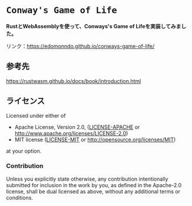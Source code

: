 <div>

  <h1><code>Conway's Game of Life</code></h1>

  <strong>RustとWebAssemblyを使って、Conways's Game of Lifeを実装してみました。</strong>

  <p>リンク：<a href="https://edomonndo.github.io/conways-game-of-life/">https://edomonndo.github.io/conways-game-of-life/</a></p>

## 参考先

https://rustwasm.github.io/docs/book/introduction.html

## ライセンス

Licensed under either of

* Apache License, Version 2.0, ([LICENSE-APACHE](LICENSE-APACHE) or http://www.apache.org/licenses/LICENSE-2.0)
* MIT license ([LICENSE-MIT](LICENSE-MIT) or http://opensource.org/licenses/MIT)

at your option.

### Contribution

Unless you explicitly state otherwise, any contribution intentionally
submitted for inclusion in the work by you, as defined in the Apache-2.0
license, shall be dual licensed as above, without any additional terms or
conditions.